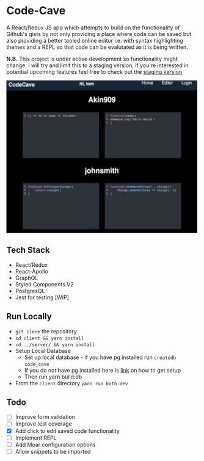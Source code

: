 # Code-Cave

A React/Redux JS app which attempts to build on the functionality of Github's gists by not only providing a place where code can be saved but also providing a better tooled online editor i.e. with syntax highlighting themes and a REPL so that code can be evalutated as it is being written.

**N.B.** This project is under active development so functionality might change, I will try and limit this to a staging version, if you're interested in potential upcoming features feel free to check out the [staging version](https://code-cave-staging.surge.sh)


<img src="./code-cave.gif" width="500px" height="400px" alt="demo of code cave app"/>



## Tech Stack
* React/Redux
* React-Apollo
* GraphQL
* Styled Components V2
* PostgresQL
* Jest for testing [WIP]

## Run Locally
* `git clone` the repository
* `cd client && yarn install`
* `cd ../server/ && yarn install`
* Setup Local Database
  * Set up local database - if you have pg installed run `createdb code_cave`
  * If you do not have pg installed here is [link](https://www.moncefbelyamani.com/how-to-install-postgresql-on-a-mac-with-homebrew-and-lunchy/) on how to get setup
  * Then run yarn build:db
* From the `client` directory `yarn run both:dev`


## Todo
- [ ] Improve form validation
- [ ] Improve test coverage
- [x] Add click to edit saved code functionality
- [ ] Implement REPL
- [ ] Add Moar configuration options
- [ ] Allow snippets to be imported
